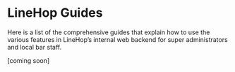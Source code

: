 # LineHop Guides

Here is a list of the comprehensive guides that explain how to use the various features in LineHop’s internal web backend for super administrators and local bar staff.

[coming soon]
